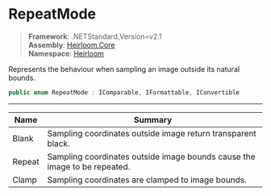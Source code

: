 # RepeatMode

> **Framework**: .NETStandard,Version=v2.1  
> **Assembly**: [Heirloom.Core][0]  
> **Namespace**: [Heirloom][0]  

Represents the behaviour when sampling an image outside its natural bounds.

```cs
public enum RepeatMode : IComparable, IFormattable, IConvertible
```

--------------------------------------------------------------------------------

| Name   | Summary                                                                   |
|--------|---------------------------------------------------------------------------|
| Blank  | Sampling coordinates outside image return transparent black.              |
| Repeat | Sampling coordinates outside image bounds cause the image to be repeated. |
| Clamp  | Sampling coordinates are clamped to image bounds.                         |

[0]: ..\Heirloom.Core.md
